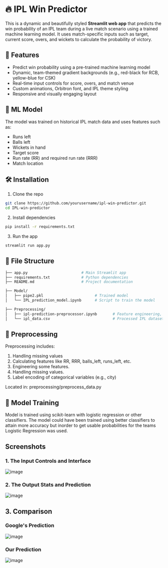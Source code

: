 # 🔥 IPL Win Predictor

This is a dynamic and beautifully styled **Streamlit web app** that predicts the win probability of an IPL team during a live match scenario using a trained machine learning model. It uses match-specific inputs such as target, current score, overs, and wickets to calculate the probability of victory.


## 🎯 Features

- Predict win probability using a pre-trained machine learning model
- Dynamic, team-themed gradient backgrounds (e.g., red-black for RCB, yellow-blue for CSK)
- Real-time input controls for score, overs, and match venue
- Custom animations, Orbitron font, and IPL theme styling
- Responsive and visually engaging layout

## 🧠 ML Model

The model was trained on historical IPL match data and uses features such as:

- Runs left
- Balls left
- Wickets in hand
- Target score
- Run rate (RR) and required run rate (RRR)
- Match location


## 🛠️ Installation

1. Clone the repo

```bash
git clone https://github.com/yourusername/ipl-win-predictor.git
cd IPL-win-predictor
```
2. Install dependencies
```bash
pip install -r requirements.txt
```
3. Run the app
```bash
streamlit run app.py
```

## 📂 File Structure 
```bash 
├── app.py                        # Main Streamlit app
├── requirements.txt              # Python dependencies
├── README.md                     # Project documentation

├── Model/
│   ├── pipe2.pkl                       # Trained model
│   └── IPL_prediction_model.ipynb      # Script to train the model

├── Preprocessing/
│   ├── ipl-prediction-preprocessor.ipynb       # Feature engineering, cleaning, encoding
│   └── ipl_data.csv                            # Processed IPL dataset  
```

## 🧪 Preprocessing
Preprocessing includes:
1. Handling missing values
2. Calculating features like RR, RRR, balls_left, runs_left, etc.
3. Engineering some features. 
4. Handling missing values. 
5. Label encoding of categorical variables (e.g., city)

Located in: preprocessing/preprocess_data.py

## 🧠 Model Training
Model is trained using scikit-learn with logistic regression or other classifiers. 
The model could have been trained using better classifiers to attain more accuracy but inorder to get usable probabilities for the teams Logistic Regression was used. 

## Screenshots
### 1. The Input Controls and Interface 
![image](https://github.com/user-attachments/assets/578353c3-2473-459b-b186-5135a3733d3a)


### 2. The Output Stats and Prediction 
![image](https://github.com/user-attachments/assets/fb7c66ab-7b80-40c9-849a-dda5fa33a6cf)


## 3. Comparison 
  ### Google's Prediction 
![image](https://github.com/user-attachments/assets/31219d28-363f-431a-beae-3acf0fe82e1a)


  ### Our Prediction 
![image](https://github.com/user-attachments/assets/123043f2-407f-493b-bf34-099a49c2411c)


